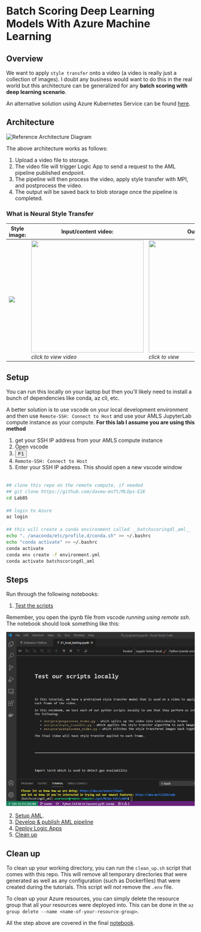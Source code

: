 # Batch Scoring Deep Learning Models With Azure Machine Learning

## Overview

We want to apply `style transfer` onto a video (a video is really just a collection of images). I doubt any business would want to do this in the real world but this architecture can be generalized for any **batch scoring with deep learning scenario**. 

An alternative solution using Azure Kubernetes Service can be found [here](https://github.com/Azure/Batch-Scoring-Deep-Learning-Models-With-AKS).

## Architecture 
![Reference Architecture Diagram](https://happypathspublic.blob.core.windows.net/assets/batch_scoring_for_dl/batchscoringdl-aml-architecture-diagram.jpg)

The above architecture works as follows:
1. Upload a video file to storage.
2. The video file will trigger Logic App to send a request to the AML pipeline published endpoint.
3. The pipeline will then process the video, apply style transfer with MPI, and postprocess the video.
4. The output will be saved back to blob storage once the pipeline is completed.

### What is Neural Style Transfer 

| Style image: | Input/content video: | Output video: | 
|--------|--------|---------|
| <img src="https://happypathspublic.blob.core.windows.net/assets/batch_scoring_for_dl/style_image.jpg" width="300"> | [<img src="https://happypathspublic.blob.core.windows.net/assets/batch_scoring_for_dl/input_video_image_0.jpg" width="300" height="300">](https://happypathspublic.blob.core.windows.net/assets/batch_scoring_for_dl/input_video.mp4 "Input Video") *click to view video* | [<img src="https://happypathspublic.blob.core.windows.net/assets/batch_scoring_for_dl/output_video_image_0.jpg" width="300" height="300">](https://happypathspublic.blob.core.windows.net/assets/batch_scoring_for_dl/output_video.mp4 "Output Video") *click to view* |


## Setup

You can run this locally on your laptop but then you'll likely need to install a bunch of dependencies like conda, az cli, etc.  

A better solution is to use vscode on your local development environment and then use `Remote-SSH: Connect to Host` and use your AMLS JupyterLab compute instance as your compute.  **For this lab I assume you are using this method**

1. get your SSH IP address from your AMLS compute instance
2. Open vscode 
3. <button>F1</button>
4. `Remote-SSH: Connect to Host`
5. Enter your SSH IP address.  This should open a new vscode window


```bash

## clone this repo on the remote compute, if needed
## git clone https://github.com/davew-msft/MLOps-E2E
cd Lab85

## login to Azure
az login

## this will create a conda environment called __batchscoringdl_aml__
echo ". /anaconda/etc/profile.d/conda.sh" >> ~/.bashrc
echo "conda activate" >> ~/.bashrc
conda activate
conda env create -f environment.yml
conda activate batchscoringdl_aml


```


## Steps
Run through the following notebooks:
1. [Test the scripts](notebooks/01_local_testing.ipynb)

Remember, you open the ipynb file from vscode _running using remote ssh_.  The notebook should look something like this:  

![](../images/vscode85_1.png)


2. [Setup AML](notebooks/02_setup_aml.ipynb).
3. [Develop & publish AML pipeline](notebooks/03_develop_pipeline.ipynb)
4. [Deploy Logic Apps](notebooks/04_deploy_logic_apps.ipynb)
5. [Clean up](notebooks/05_clean_up.ipynb)

## Clean up
To clean up your working directory, you can run the `clean_up.sh` script that comes with this repo. This will remove all temporary directories that were generated as well as any configuration (such as Dockerfiles) that were created during the tutorials. This script will _not_ remove the `.env` file. 

To clean up your Azure resources, you can simply delete the resource group that all your resources were deployed into. This can be done in the `az group delete --name <name-of-your-resource-group>`. 

All the step above are covered in the final [notebook](notebooks/05_clean_up.ipynb).


